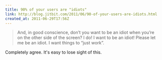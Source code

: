 ```yaml
---
title: 90% of your users are "idiots"
link: http://blog.jitbit.com/2011/06/90-of-your-users-are-idiots.html
created_at: 2011-06-29T17:56Z
---
```

> And, in good conscience, don’t you want to be an idiot when you’re on the other side of the screen? I do! I want to be
> an idiot! Please let me be an idiot. I want things to “just work”.

Completely agree. It's easy to lose sight of this.
